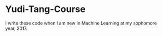 # Yudi-Tang-Course
I write these code when I am new in Machine Learning at my sophomore year, 2017.
